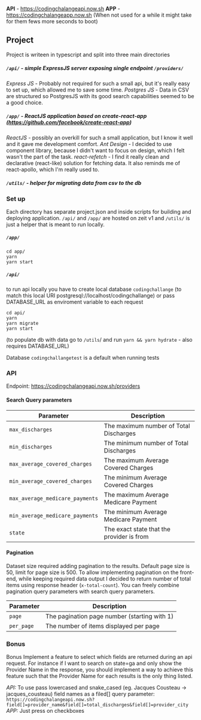 **API** - https://codingchalangeapi.now.sh
**APP** - https://codingchalangeapp.now.sh
(When not used for a while it might take for them fews more seconds to boot)

## Project
Project is writeen in typescript and split into three main directories
##### `/api/` - simple ExpressJS server exposing single endpoint `/providers/`
*Express JS* - Probably not required for such a small api, but it's really easy to set up, which allowed me to save some time.
*Postgres JS* - Data in CSV are structured so PostgresJS with its good search capabilities seemed to be a good choice. 
##### `/app/` - ReactJS application based on create-react-app (https://github.com/facebook/create-react-app)
*ReactJS* - possibly an overkill for such a small application, but I know it well and it gave me development comfort.
*Ant Design* - I decided to use component library, because I didn't want to focus on design, which I felt wasn't the part of the task.
*react-refetch* - I find it really clean and declarative (react-like) solution for fetching data. It also reminds me of react-apollo, which I'm really used to.
##### `/utils/` - helper for migrating data from csv to the db


### Set up
Each directory has separate project.json and inside scripts for building and deploying application. `/api/` and `/app/` are hosted on zeit v1 and `/utils/` is just a helper that is meant to run locally.

##### `/app/`
```
cd app/
yarn
yarn start
```

##### `/api/`
to run api locally you have to create local database `codingchallange` (to match this local URI postgresql://localhost/codingchallange) or pass DATABASE_URL as enviroment variable to each request
```
cd api/
yarn
yarn migrate
yarn start
```
(to populate db with data go to `/utils`/ and run `yarn && yarn hydrate` - also requires DATABASE_URL)

Database `codingchallangetest` is a default when running tests

### API

Endpoint: https://codingchalangeapi.now.sh/providers

#### Search Query parameters

| Parameter                       | Description                               |
|---------------------------------|-------------------------------------------|
| `max_discharges`                | The maximum number of Total Discharges    |
| `min_discharges`                | The minimum number of Total Discharges    |
| `max_average_covered_charges`   | The maximum Average Covered Charges       | 
| `min_average_covered_charges`   | The minimum Average Covered Charges       |
| `max_average_medicare_payments` | The maximum Average Medicare Payment      |
| `min_average_medicare_payments` | The minimum Average Medicare Payment      |
| `state`                         | The exact state that the provider is from |


#### Pagination
Dataset size required adding pagination to the results. Default page size is 50, limit for page size is 500. To allow implementing pagination on the front-end, while keeping required data output I decided to return number of total items using response header (`x-total-count`). You can freely combine pagination query parameters with search query parameters.

| Parameter             | Description                                     |
|-----------------------|-------------------------------------------------|
| `page`                | The pagination page number (starting with 1)    |
| `per_page`            | The number of items displayed per page          |



### Bonus 
Bonus Implement a feature to select which fields are returned during an api request. For instance if I want to search on state=ga and only show the Provider Name in the response, you should implement a way to achieve this feature such that the Provider Name for each results is the only thing listed.

*API:* To use pass lowercased and snake_cased (eg. Jacques Cousteau -> jacques_cousteau) field names as a filed[] query parameter:
`https://codingchalangeapi.now.sh?field[]=provider_name&field[]=total_discharges&field[]=provider_city`
*APP:* Just press on checkboxes
